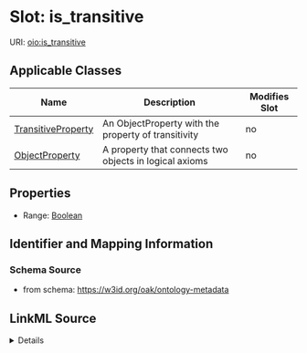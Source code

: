 

# Slot: is_transitive

URI: [oio:is_transitive](http://www.geneontology.org/formats/oboInOwl#is_transitive)



<!-- no inheritance hierarchy -->





## Applicable Classes

| Name | Description | Modifies Slot |
| --- | --- | --- |
| [TransitiveProperty](TransitiveProperty.md) | An ObjectProperty with the property of transitivity |  no  |
| [ObjectProperty](ObjectProperty.md) | A property that connects two objects in logical axioms |  no  |







## Properties

* Range: [Boolean](Boolean.md)





## Identifier and Mapping Information







### Schema Source


* from schema: https://w3id.org/oak/ontology-metadata




## LinkML Source

<details>
```yaml
name: is_transitive
deprecated: deprecated oboInOwl property
from_schema: https://w3id.org/oak/ontology-metadata
deprecated_element_has_exact_replacement: TransitiveProperty
rank: 1000
slot_uri: oio:is_transitive
alias: is_transitive
domain_of:
- ObjectProperty
range: boolean

```
</details>